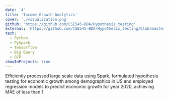 ```yaml
---
date: '4'
title: 'Income Growth Analytics'
cover: './visualization.png'
github: 'https://github.com/CSE545-BDA/Hypothesis_testing'
external: 'https://github.com/CSE545-BDA/Hypothesis_testing/blob/master/CSE545_UBI_Report.pdf'
tech:
  - Python
  - PySpark
  - Tensorflow
  - Big Query
  - GCP
showInProjects: true
---
```


Efficiently processed large scale data using Spark, formulated hypothesis testing for economic growth among demographics in US and employed regression models to predict economic growth for year 2020, achieving MAE of less than 1.
